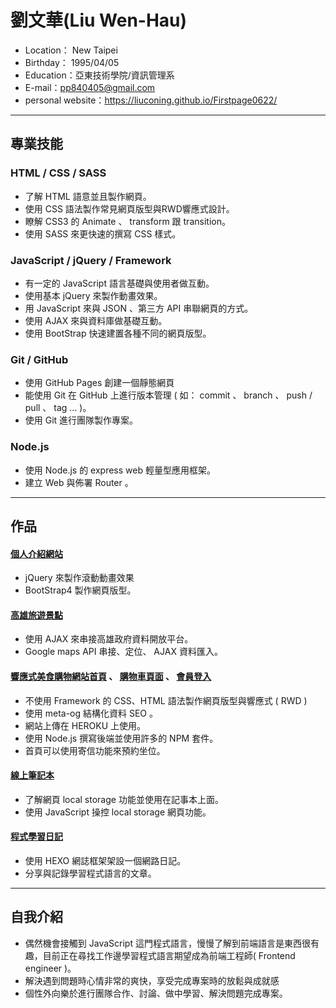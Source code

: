 # 劉文華(Liu Wen-Hau)
+ Location： New Taipei
+ Birthday： 1995/04/05
+ Education：亞東技術學院/資訊管理系
+ E-mail：pp840405@gmail.com
+ personal website：https://liuconing.github.io/Firstpage0622/
* * *
## 專業技能
### HTML / CSS / SASS
+ 了解 HTML 語意並且製作網頁。
+ 使用 CSS 語法製作常見網頁版型與RWD響應式設計。
+ 瞭解 CSS3 的 Animate 、 transform 跟 transition。
+ 使用 SASS 來更快速的撰寫 CSS 樣式。
### JavaScript / jQuery / Framework
+ 有一定的 JavaScript 語言基礎與使用者做互動。
+ 使用基本 jQuery 來製作動畫效果。
+ 用 JavaScript 來與 JSON 、第三方 API 串聯網頁的方式。
+ 使用 AJAX 來與資料庫做基礎互動。
+ 使用 BootStrap 快速建置各種不同的網頁版型。
### Git / GitHub
+ 使用 GitHub Pages 創建一個靜態網頁
+ 能使用 Git 在 GitHub 上進行版本管理 ( 如： commit 、 branch 、 push / pull 、 tag ... )。
+ 使用 Git 進行團隊製作專案。
### Node.js
+ 使用 Node.js 的 express web 輕量型應用框架。
+ 建立 Web 與佈署 Router 。
* * *
## 作品
#### <a href="https://liuconing.github.io/Firstpage0622/">個人介紹網站</a>
+ jQuery 來製作滾動動畫效果
+ BootStrap4 製作網頁版型。
#### <a href="https://liuconing.github.io/Firstpage0622/exchange.html">高雄旅遊景點</a>
+ 使用 AJAX 來串接高雄政府資料開放平台。
+ Google maps API 串接、定位、 AJAX 資料匯入。
#### <a href="https://pure-beyond-68785.herokuapp.com/">響應式美食購物網站首頁</a> 、 <a href="https://pure-beyond-68785.herokuapp.com/shopping">購物車頁面</a> 、 <a href="https://pure-beyond-68785.herokuapp.com/loading">會員登入</a>
+ 不使用 Framework 的 CSS、HTML 語法製作網頁版型與響應式 ( RWD )
+ 使用 meta-og 結構化資料 SEO 。
+ 網站上傳在 HEROKU 上使用。
+ 使用 Node.js 撰寫後端並使用許多的 NPM 套件。
+ 首頁可以使用寄信功能來預約坐位。
#### <a href="https://liuconing.github.io/notebook/">線上筆記本</a>
+ 了解網頁 local storage 功能並使用在記事本上面。
+ 使用 JavaScript 操控 local storage 網頁功能。
#### <a href="https://liuconing.github.io/">程式學習日記</a>
+ 使用 HEXO 網誌框架架設一個網路日記。
+ 分享與記錄學習程式語言的文章。
* * *
## 自我介紹
+ 偶然機會接觸到 JavaScript 這門程式語言，慢慢了解到前端語言是東西很有趣，目前正在尋找工作邊學習程式語言期望成為前端工程師( Frontend engineer )。
+ 解決遇到問題時心情非常的爽快，享受完成專案時的放鬆與成就感
+ 個性外向樂於進行團隊合作、討論、做中學習、解決問題完成專案。
